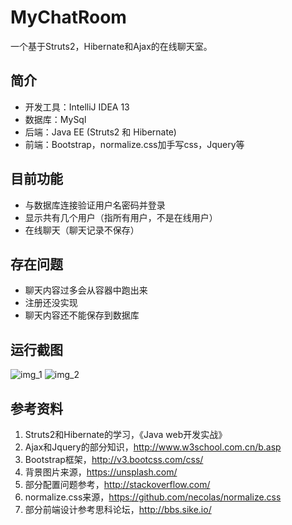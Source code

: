 # MyChatRoom
一个基于Struts2，Hibernate和Ajax的在线聊天室。

## 简介
- 开发工具：IntelliJ IDEA 13
- 数据库：MySql
- 后端：Java EE (Struts2 和 Hibernate)
- 前端：Bootstrap，normalize.css加手写css，Jquery等

## 目前功能
- 与数据库连接验证用户名密码并登录
- 显示共有几个用户（指所有用户，不是在线用户）
- 在线聊天（聊天记录不保存）

## 存在问题
- 聊天内容过多会从容器中跑出来
- 注册还没实现
- 聊天内容还不能保存到数据库

## 运行截图
![img_1](http://7xjike.com1.z0.glb.clouddn.com/index.png)
![img_2](http://7xjike.com1.z0.glb.clouddn.com/index.png)


## 参考资料
1.	Struts2和Hibernate的学习，《Java web开发实战》
2.	Ajax和Jquery的部分知识，http://www.w3school.com.cn/b.asp
3.	Bootstrap框架，http://v3.bootcss.com/css/
4.	背景图片来源，https://unsplash.com/
5.	部分配置问题参考，http://stackoverflow.com/
6.	normalize.css来源，https://github.com/necolas/normalize.css
7.	部分前端设计参考思科论坛，http://bbs.sike.io/
